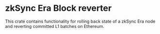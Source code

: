 # zkSync Era Block reverter

This crate contains functionality for rolling back state of a zkSync Era node and reverting committed L1 batches on
Ethereum.
